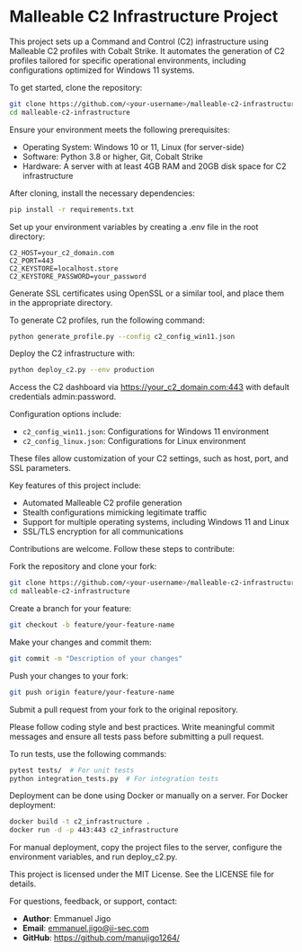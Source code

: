 
# Malleable C2 Infrastructure Project

This project sets up a Command and Control (C2) infrastructure using Malleable C2 profiles with Cobalt Strike. It automates the generation of C2 profiles tailored for specific operational environments, including configurations optimized for Windows 11 systems.

To get started, clone the repository:

```bash
git clone https://github.com/<your-username>/malleable-c2-infrastructure.git
cd malleable-c2-infrastructure
```

Ensure your environment meets the following prerequisites:

- Operating System: Windows 10 or 11, Linux (for server-side)
- Software: Python 3.8 or higher, Git, Cobalt Strike
- Hardware: A server with at least 4GB RAM and 20GB disk space for C2 infrastructure

After cloning, install the necessary dependencies:

```bash
pip install -r requirements.txt
```

Set up your environment variables by creating a .env file in the root directory:

```env
C2_HOST=your_c2_domain.com
C2_PORT=443
C2_KEYSTORE=localhost.store
C2_KEYSTORE_PASSWORD=your_password
```

Generate SSL certificates using OpenSSL or a similar tool, and place them in the appropriate directory.

To generate C2 profiles, run the following command:

```bash
python generate_profile.py --config c2_config_win11.json
```

Deploy the C2 infrastructure with:

```bash
python deploy_c2.py --env production
```

Access the C2 dashboard via https://your_c2_domain.com:443 with default credentials admin:password.

Configuration options include:

- `c2_config_win11.json`: Configurations for Windows 11 environment
- `c2_config_linux.json`: Configurations for Linux environment

These files allow customization of your C2 settings, such as host, port, and SSL parameters.

Key features of this project include:

- Automated Malleable C2 profile generation
- Stealth configurations mimicking legitimate traffic
- Support for multiple operating systems, including Windows 11 and Linux
- SSL/TLS encryption for all communications

Contributions are welcome. Follow these steps to contribute:

Fork the repository and clone your fork:

```bash
git clone https://github.com/<your-username>/malleable-c2-infrastructure.git
cd malleable-c2-infrastructure
```

Create a branch for your feature:

```bash
git checkout -b feature/your-feature-name
```

Make your changes and commit them:

```bash
git commit -m "Description of your changes"
```

Push your changes to your fork:

```bash
git push origin feature/your-feature-name
```

Submit a pull request from your fork to the original repository.

Please follow coding style and best practices. Write meaningful commit messages and ensure all tests pass before submitting a pull request.

To run tests, use the following commands:

```bash
pytest tests/  # For unit tests
python integration_tests.py  # For integration tests
```

Deployment can be done using Docker or manually on a server. For Docker deployment:

```bash
docker build -t c2_infrastructure .
docker run -d -p 443:443 c2_infrastructure
```

For manual deployment, copy the project files to the server, configure the environment variables, and run deploy_c2.py.

This project is licensed under the MIT License. See the LICENSE file for details.

For questions, feedback, or support, contact:

- **Author**: Emmanuel Jigo
- **Email**: emmanuel.jigo@ji-sec.com
- **GitHub**: https://github.com/manujigo1264/

